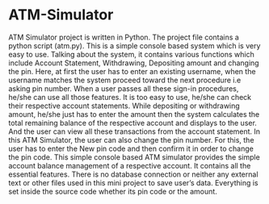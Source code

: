 # ATM-Simulator
ATM Simulator project is written in Python. The project file contains a python script (atm.py). This is a simple console based system which is very easy to use. Talking about the system, it contains various functions which include Account Statement, Withdrawing, Depositing amount and changing the pin. Here, at first the user has to enter an existing username, when the username matches the system proceed toward the next procedure i.e asking pin number. When a user passes all these sign-in procedures, he/she can use all those features. It is too easy to use, he/she can check their respective account statements.  While depositing or withdrawing amount, he/she just has to enter the amount then the system calculates the total remaining balance of the respective account and displays to the user. And the user can view all these transactions from the account statement. In this ATM Simulator, the user can also change the pin number. For this, the user has to enter the New pin code and then confirm it in order to change the pin code. This simple console based ATM simulator provides the simple account balance management of a respective account. It contains all the essential features. There is no database connection or neither any external text or other files used in this mini project to save user’s data. Everything is set inside the source code whether its pin code or the amount.
